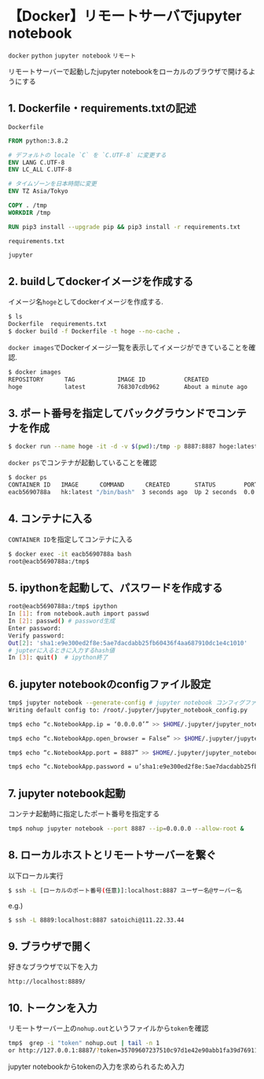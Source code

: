 # 【Docker】リモートサーバでjupyter notebook

`docker` `python` `jupyter notebook` `リモート`

リモートサーバーで起動したjupyter notebookをローカルのブラウザで開けるようにする

## 1. Dockerfile・requirements.txtの記述

`Dockerfile`

```dockerfile
FROM python:3.8.2

# デフォルトの locale `C` を `C.UTF-8` に変更する
ENV LANG C.UTF-8
ENV LC_ALL C.UTF-8

# タイムゾーンを日本時間に変更
ENV TZ Asia/Tokyo

COPY . /tmp
WORKDIR /tmp

RUN pip3 install --upgrade pip && pip3 install -r requirements.txt
```

`requirements.txt`

```txt
jupyter
```



## 2. buildしてdockerイメージを作成する

イメージ名`hoge`としてdockerイメージを作成する.

```bash
$ ls
Dockerfile  requirements.txt
$ docker build -f Dockerfile -t hoge --no-cache .
```

`docker images`でDockerイメージ一覧を表示してイメージができていることを確認.

```bash
$ docker images
REPOSITORY      TAG            IMAGE ID           CREATED                SIZE
hoge            latest         768307cdb962       About a minute ago     886MB
```



## 3. ポート番号を指定してバックグラウンドでコンテナを作成

```bash
$ docker run --name hoge -it -d -v $(pwd):/tmp -p 8887:8887 hoge:latest /bin/bash
```

`docker ps`でコンテナが起動していることを確認

```bash
$ docker ps
CONTAINER ID   IMAGE      COMMAND      CREATED       STATUS        PORTS      
eacb5690788a   hk:latest "/bin/bash"  3 seconds ago  Up 2 seconds  0.0.0.0:8887->8887/tcp
```



## 4. コンテナに入る

`CONTAINER ID`を指定してコンテナに入る

```bash
$ docker exec -it eacb5690788a bash
root@eacb5690788a:/tmp$
```



## 5. ipythonを起動して、パスワードを作成する

```bash
root@eacb5690788a:/tmp$ ipython
In [1]: from notebook.auth import passwd
In [2]: passwd() # password生成  
Enter password: 
Verify password: 
Out[2]: 'sha1:e9e300ed2f8e:5ae7dacdabb25fb60436f4aa687910dc1e4c1010'
# jupterに入るときに入力するhash値
In [3]: quit()  # ipython終了
```



## 6. jupyter notebookのconfigファイル設定

```bash
tmp$ jupyter notebook --generate-config # jupyter notebook コンフィグファイルの生成
Writing default config to: /root/.jupyter/jupyter_notebook_config.py

tmp$ echo “c.NotebookApp.ip = ‘0.0.0.0’” >> $HOME/.jupyter/jupyter_notebook_config.py

tmp$ echo “c.NotebookApp.open_browser = False” >> $HOME/.jupyter/jupyter_notebook_config.py

tmp$ echo “c.NotebookApp.port = 8887” >> $HOME/.jupyter/jupyter_notebook_config.py

tmp$ echo “c.NotebookApp.password = u’sha1:e9e300ed2f8e:5ae7dacdabb25fb60436f4aa687910dc1e4c1010’” >> $HOME/.jupyter/jupyter_notebook_config.py
```



## 7. jupyter notebook起動

コンテナ起動時に指定したポート番号を指定する

```bash
tmp$ nohup jupyter notebook --port 8887 --ip=0.0.0.0 --allow-root &
```





## 8. ローカルホストとリモートサーバーを繋ぐ

以下ローカル実行

```bash
$ ssh -L [ローカルのポート番号(任意)]:localhost:8887 ユーザー名@サーバー名
```

e.g.) 

```bash
$ ssh -L 8889:localhost:8887 satoichi@111.22.33.44
```





## 9. ブラウザで開く

好きなブラウザで以下を入力

```
http://localhost:8889/
```





## 10. トークンを入力

リモートサーバー上の`nohup.out`というファイルから`token`を確認

```bash
tmp$  grep -i "token" nohup.out | tail -n 1
or http://127.0.0.1:8887/?token=35709607237510c97d1e42e90abb1fa39d769112478d13c3
```



jupyter notebookからtokenの入力を求められるため入力